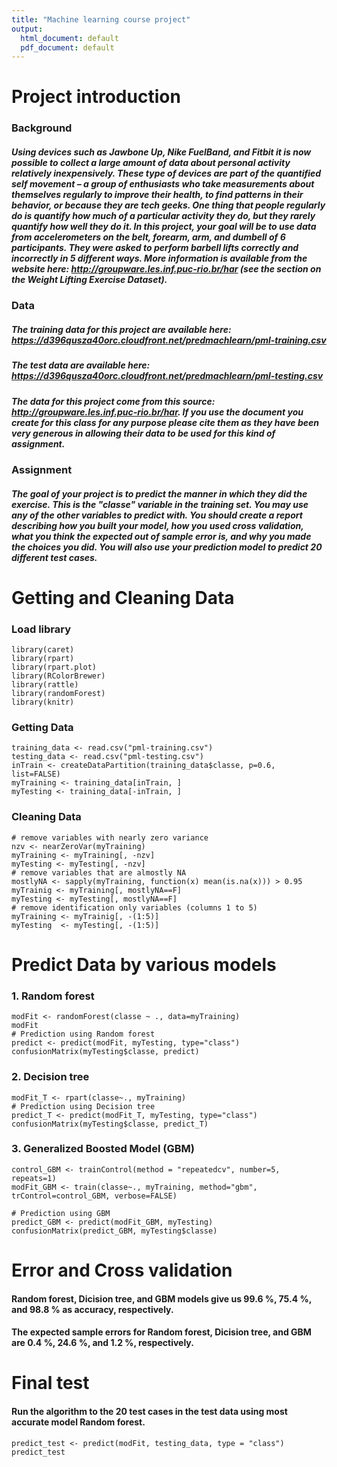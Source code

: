 ```yaml
---
title: "Machine learning course project"
output:
  html_document: default
  pdf_document: default
---
```


# Project introduction
### Background
##### Using devices such as Jawbone Up, Nike FuelBand, and Fitbit it is now possible to collect a large amount of data about personal activity relatively inexpensively. These type of devices are part of the quantified self movement – a group of enthusiasts who take measurements about themselves regularly to improve their health, to find patterns in their behavior, or because they are tech geeks. One thing that people regularly do is quantify how much of a particular activity they do, but they rarely quantify how well they do it. In this project, your goal will be to use data from accelerometers on the belt, forearm, arm, and dumbell of 6 participants. They were asked to perform barbell lifts correctly and incorrectly in 5 different ways. More information is available from the website here: http://groupware.les.inf.puc-rio.br/har (see the section on the Weight Lifting Exercise Dataset).

### Data
##### The training data for this project are available here: https://d396qusza40orc.cloudfront.net/predmachlearn/pml-training.csv
##### The test data are available here: https://d396qusza40orc.cloudfront.net/predmachlearn/pml-testing.csv
##### The data for this project come from this source: http://groupware.les.inf.puc-rio.br/har. If you use the document you create for this class for any purpose please cite them as they have been very generous in allowing their data to be used for this kind of assignment.

### Assignment
##### The goal of your project is to predict the manner in which they did the exercise. This is the "classe" variable in the training set. You may use any of the other variables to predict with. You should create a report describing how you built your model, how you used cross validation, what you think the expected out of sample error is, and why you made the choices you did. You will also use your prediction model to predict 20 different test cases.

# Getting and Cleaning Data
### Load library
```{r, message=FALSE, warning=FALSE}
library(caret)
library(rpart)
library(rpart.plot)
library(RColorBrewer)
library(rattle)
library(randomForest)
library(knitr)
```
### Getting Data
```{r echo=TRUE}
training_data <- read.csv("pml-training.csv")
testing_data <- read.csv("pml-testing.csv")
inTrain <- createDataPartition(training_data$classe, p=0.6, list=FALSE)
myTraining <- training_data[inTrain, ]
myTesting <- training_data[-inTrain, ]
```
### Cleaning Data
```{r echo=TRUE}
# remove variables with nearly zero variance
nzv <- nearZeroVar(myTraining)
myTraining <- myTraining[, -nzv]
myTesting <- myTesting[, -nzv]
# remove variables that are almostly NA
mostlyNA <- sapply(myTraining, function(x) mean(is.na(x))) > 0.95
myTrainig <- myTraining[, mostlyNA==F]
myTesting <- myTesting[, mostlyNA==F]
# remove identification only variables (columns 1 to 5)
myTraining <- myTrainig[, -(1:5)]
myTesting  <- myTesting[, -(1:5)]
```
# Predict Data by various models
### 1. Random forest
```{r echo=TRUE}
modFit <- randomForest(classe ~ ., data=myTraining)
modFit
# Prediction using Random forest
predict <- predict(modFit, myTesting, type="class")
confusionMatrix(myTesting$classe, predict)
```
### 2. Decision tree
```{r echo=TRUE}
modFit_T <- rpart(classe~., myTraining)
# Prediction using Decision tree
predict_T <- predict(modFit_T, myTesting, type="class")
confusionMatrix(myTesting$classe, predict_T)
```
### 3. Generalized Boosted Model (GBM)
```{r, message=FALSE, warning=FALSE}
control_GBM <- trainControl(method = "repeatedcv", number=5, repeats=1)
modFit_GBM <- train(classe~., myTraining, method="gbm", trControl=control_GBM, verbose=FALSE)
```
```{r echo=TRUE}
# Prediction using GBM
predict_GBM <- predict(modFit_GBM, myTesting)
confusionMatrix(predict_GBM, myTesting$classe)
```

# Error and Cross validation
#### Random forest, Dicision tree, and GBM models give us 99.6 %, 75.4 %, and 98.8 % as accuracy, respectively.
#### The expected sample errors for Random forest, Dicision tree, and GBM are 0.4 %, 24.6 %, and 1.2 %, respectively.

# Final test
#### Run the algorithm to the 20 test cases in the test data using most accurate model Random forest.
```{r echo=TRUE}
predict_test <- predict(modFit, testing_data, type = "class")
predict_test
```
